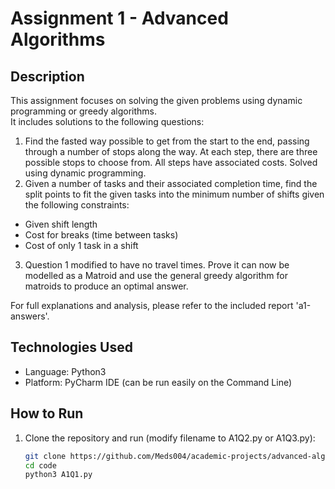 # Assignment 1 - Advanced Algorithms

## Description

This assignment focuses on solving the given problems using dynamic programming or greedy algorithms.  
It includes solutions to the following questions:

1. Find the fasted way possible to get from the start to the end, passing through a number of stops along the way. At each step, there are three possible stops to choose from. All steps have associated costs. Solved using dynamic programming.
2. Given a number of tasks and their associated completion time, find the split points to fit the given tasks into the minimum number of shifts given the following constraints:
- Given shift length
- Cost for breaks (time between tasks)
- Cost of only 1 task in a shift
3. Question 1 modified to have no travel times. Prove it can now be modelled as a Matroid and use the general greedy algorithm for matroids to produce an optimal answer.

For full explanations and analysis, please refer to the included report 'a1-answers'.

## Technologies Used

- Language: Python3
- Platform: PyCharm IDE (can be run easily on the Command Line)

## How to Run

1. Clone the repository and run (modify filename to A1Q2.py or A1Q3.py):
   ```bash
   git clone https://github.com/Meds004/academic-projects/advanced-algorithms-assignments/assignment-1.git
   cd code
   python3 A1Q1.py